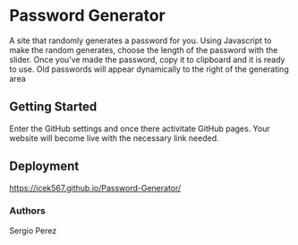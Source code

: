 
# Password Generator
A site that randomly generates a password for you. Using Javascript to make the random generates, choose the length of the password with the slider. Once you’ve made the password, copy it to clipboard and it is ready to use. Old passwords will appear dynamically to the right of the generating area

## Getting Started
Enter the GitHub settings and once there activitate GitHub pages. Your website will become live with the necessary link needed.
 
## Deployment
https://icek567.github.io/Password-Generator/
 
### Authors
Sergio Perez
